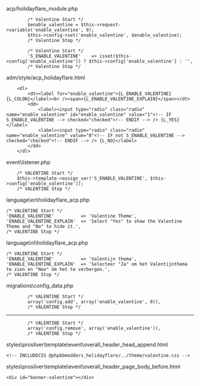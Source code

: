 acp/holidayflare_module.php
			
			/* Valentine Start */
			$enable_valentine = $this->request->variable('enable_valentine', 0);
			$this->config->set('enable_valentine', $enable_valentine);
			/* Valentine Stop */
			
			/* Valentine Start */
			'S_ENABLE_VALENTINE'	=> isset($this->config['enable_valentine']) ? $this->config['enable_valentine'] : '',
			/* Valentine Stop */

adm/style/acp_holidayflare.html

		<dl>
			<dt><label for="enable_valentine">{L_ENABLE_VALENTINE}{L_COLON}</label><br /><span>{L_ENABLE_VALENTINE_EXPLAIN}</span></dt>
			<dd>
				<label><input type="radio" class="radio" name="enable_valentine" id="enable_valentine" value="1"<!-- IF S_ENABLE_VALENTINE --> checked="checked"<!-- ENDIF --> /> {L_YES}</label>
				<label><input type="radio" class="radio" name="enable_valentine" value="0"<!-- IF not S_ENABLE_VALENTINE --> checked="checked"<!-- ENDIF --> /> {L_NO}</label>
			</dd>
		</dl>

event\listener.php

		/* VALENTINE Start */
		$this->template->assign_var('S_ENABLE_VALENTINE', $this->config['enable_valentine']);
		/* VALENTINE Stop */	

language\en\holidayflare_acp.php

	/* VALENTINE Start */
	'ENABLE_VALENTINE'			=> 'Valentine Theme',
	'ENABLE_VALENTINE_EXPLAIN'	=> 'Select "Yes" to show the Valentine Theme and "No" to hide it.',
	/* VALENTINE Stop */	

language\nl\holidayflare_acp.php

	/* VALENTINE Start */
	'ENABLE_VALENTINE'			=> 'Valentijn thema',
	'ENABLE_VALENTINE_EXPLAIN'	=> 'Selecteer "Ja" om het Valentijnthema te zien en "Nee" om het te verbergen.',
	/* VALENTINE Stop */	
	
migrations\config_data.php

			/* VALENTINE Start */
			array('config.add', array('enable_valentine', 0)),
			/* VALENTINE Stop */
			
-------------------------------------------------------------------------------------------------------------------			
			
			/* VALENTINE Start */
			array('config.remove', array('enable_valentine')),
			/* VALENTINE Stop */

styles\prosilver\template\event\overall_header_head_append.html
			
<!-- ELSEIF S_ENABLE_VALENTINE -->
	<!-- INCLUDECSS @phpbbmodders_holidayflare/../theme/valentine.css -->

styles\prosilver\template\event\overall_header_page_body_before.html

<!-- ELSEIF S_ENABLE_VALENTINE -->
	<div id="banner-valentine"></div>

